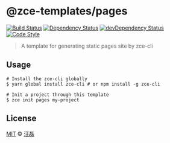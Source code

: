 # @zce-templates/pages

[![Build Status][travis-image]][travis-url]
[![Dependency Status][dependency-image]][dependency-url]
[![devDependency Status][devdependency-image]][devdependency-url]
[![Code Style][style-image]][style-url]

> A template for generating static pages site by zce-cli

## Usage

```shell
# Install the zce-cli globally
$ yarn global install zce-cli # or npm install -g zce-cli

# Init a project through this template
$ zce init pages my-project
```

## License

[MIT](LICENSE) &copy; [汪磊](https://zce.me)



[travis-image]: https://img.shields.io/travis/zce-templates/pages.svg
[travis-url]: https://travis-ci.org/zce-templates/pages
[dependency-image]: https://img.shields.io/david/zce-templates/pages.svg
[dependency-url]: https://david-dm.org/zce-templates/pages
[devdependency-image]: https://img.shields.io/david/dev/zce-templates/pages.svg
[devdependency-url]: https://david-dm.org/zce-templates/pages?type=dev
[style-image]: https://img.shields.io/badge/code_style-standard-brightgreen.svg
[style-url]: http://standardjs.com

